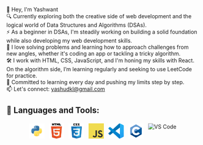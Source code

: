 👋 Hey, I'm Yashwant <br>
🔍 Currently exploring both the creative side of web development and the logical world of Data Structures and Algorithms (DSAs). <br>
⚡ As a beginner in DSAs, I'm steadily working on building a solid foundation while also developing my web development skills. <br>
🧠 I love solving problems and learning how to approach challenges from new angles, whether it's coding an app or tackling a tricky algorithm. <br>
🛠️ I work with HTML, CSS, JavaScript, and I'm honing my skills with React. On the algorithm side, I’m learning regularly and seeking to use LeetCode for practice. <br>
🌱 Committed to learning every day and pushing my limits step by step. <br>
📫 Let's connect: yashudkl@gmail.com <br>

## 🧰 Languages and Tools:
<p align="center">
    <img src="https://raw.githubusercontent.com/github/explore/80688e429a7d4ef2fca1e82350fe8e3517d3494d/topics/python/python.png" alt="Python" height="40" style="vertical-align:top; margin:4px">
    <img src="https://raw.githubusercontent.com/github/explore/80688e429a7d4ef2fca1e82350fe8e3517d3494d/topics/html/html.png" alt="HTML" height="40" style="vertical-align:top; margin:4px">
    <img src="https://raw.githubusercontent.com/github/explore/80688e429a7d4ef2fca1e82350fe8e3517d3494d/topics/css/css.png" alt="CSS" height="40" style="vertical-align:top; margin:4px">
    <img src="https://raw.githubusercontent.com/github/explore/80688e429a7d4ef2fca1e82350fe8e3517d3494d/topics/javascript/javascript.png" alt="JavaScript" height="40" style="vertical-align:top; margin:4px">
    <img src="https://raw.githubusercontent.com/github/explore/80688e429a7d4ef2fca1e82350fe8e3517d3494d/topics/visual-studio-code/visual-studio-code.png" alt="VS Code" height="40" style="vertical-align:top; margin:4px">
 <img src="https://raw.githubusercontent.com/github/explore/80688e429a7d4ef2fca1e82350fe8e3517d3494d/topics/c/c.png" alt="VS Code" height="40" style="vertical-align:top; margin:4px">
  <img src="https://raw.githubusercontent.com/github/explore/80688e429a7d4ef2fca1e82350fe8e3517d3494d/topics/c++/c++.png" alt="VS Code" height="40" style="vertical-align:top; margin:4px">

</p>
